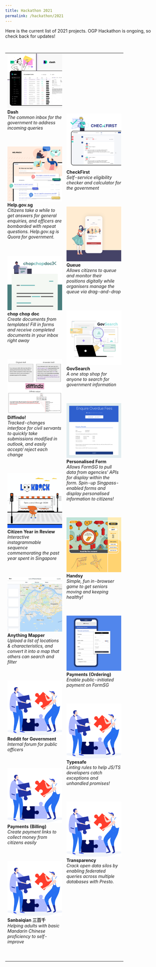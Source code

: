 ```yaml
---
title: Hackathon 2021
permalink: /hackathon/2021
---
```

Here is the current list of 2021 projects. OGP Hackathon is ongoing, so check back for updates!

<br/>

<table width="350px">
<tbody>
      <td width="175px">
          <img src="/images/Dash_snapshot.png" alt="Dash.gov.sg" title="Dash.gov.sg"/><br /><strong>Dash</strong><br /><em>The common inbox for the government to address incoming queries</em>
          <br /><br /><br /><br />
        <img src="/images/Helpgov_snapshot.png" alt="Help.gov.sg" title="Help.gov.sg" /><br /><strong>Help.gov.sg</strong><br /><em>Citizens take a while to get answers for general enquiries, and officers are bombarded with repeat questions. Help.gov.sg is Quora for government.</em> 
					<br /><br /><br /><br />  
				<img src="/images/chopchopdocx_snapshot_updated.png" alt="chop chop doc" title="chop chop doc" /><br /><strong>chop chop doc</strong><br /><em>Create documents from templates! Fill in forms and receive completed documents in your inbox right away</em> 
          <br /><br /><br /><br />
					<img src="/images/Diffindo_snapshot.png" alt="Diffindo!" title="Diffindo!" /><br /><strong>Diffindo!</strong><br /><em>Tracked-changes interface for civil servants to quickly take submissions modified in outlook, and easily accept/ reject each change</em> 
          <br /><br /><br /><br />
				<img src="/images/CitizenYearInReview_snapshot.png" alt="Citizen Year in Review" title="Citizen Year in Review" /><br /><strong>Citizen Year in Review</strong><br /><em>Interactive instagrammable sequence commemorating the past year spent in Singapore</em> 
          <br /><br /><br /><br />   
				<img src="/images/AnythingMapper_snapshot.png" alt="Anything Mapper" title="Anything Mapper" /><br /><strong>Anything Mapper</strong><br /><em>Upload a list of locations & characteristics, and convert it into a map that others can search and filter</em> 
          <br /><br /><br /><br />
									<img src="/images/solve.svg" alt="Reddit for Government" title="Reddit for Government" /><br /><strong>Reddit for Government</strong><br /><em>Internal forum for public officers</em> 
				  <br /><br /><br /><br />
					<img src="/images/solve.svg" alt="Payments" title="Payments" /><br /><strong>Payments (Billing)</strong><br /><em>Create payment links to collect money from citizens easily</em>
          <br /><br /><br /><br />
				<img src="/images/solve.svg" alt="Sanbaiqian" title="Sanbaiqian" /><br /><strong>Sanbaiqian 三百千</strong><br /><em>Helping adults with basic Mandarin Chinese proficiency to self-improve</em> 
				  <br /><br /><br /><br />
	</td>
      <td width="175px">
				    <img src="/images/Checkfirst_snapshot.png" alt="Checkfirst.gov.sg" title="Checkfirst.gov.sg" /><br /><strong>CheckFirst</strong><br /><em>Self-service eligibility checker and calculator for the government</em> 
          <br /><br /><br /><br />
          <a href=""><img src="/images/Queue_snapshot.png" alt="Queue" title="Queue" /></a><br /><strong>Queue</strong><br /><em>Allows citizens to queue and monitor their positions digitally while organisers manage the queue via drag-and-drop</em> 
          <br /><br /><br /><br />
				<img src="/images/GovSearch_snapshot.png" alt="GovSearch" title="GovSearch" /><br /><strong>GovSearch</strong><br /><em>A one stop shop for anyone to search for government information</em> 
          <br /><br /><br /><br />
				<img src="/images/PersonalisedForm_snapshot.png" alt="Personalised Form" title="Personalised Form" /><br /><strong>Personalised Form</strong><br /><em>Allows FormSG to pull data from agencies' APIs for display within the form. Spin-up Singpass-enabled forms and display personalised information to citizens!</em> 
				  <br /><br /><br /><br />
				<img src="/images/Handsy_snapshot.png" alt="Handsy" title="Handsy" /><br /><strong>Handsy</strong><br /><em>Simple, fun in-browser game to get seniors moving and keeping healthy!</em>
          <br /><br /><br /><br />
				<img src="/images/Payments_snapshot.png" alt="Payments" title="Payments" /><br /><strong>Payments (Ordering)</strong><br /><em>Enable public-initiated payment on FormSG</em>
          <br /><br /><br /><br />
				<img src="/images/solve.svg" alt="Typesafe" title="Typesafe" /><br /><strong>Typesafe</strong><br /><em>Linting rules to help JS/TS developers catch exceptions and unhandled promises!</em> 
				  <br /><br /><br /><br />				
				<img src="/images/solve.svg" alt="Transparency" title="Transparency" /><br /><strong>Transparency </strong><br /><em>Crack open data silos by enabling federated queries across multiple databases with Presto.</em> 
				  <br /><br /><br /><br />
      </td>
</tbody>
</table>